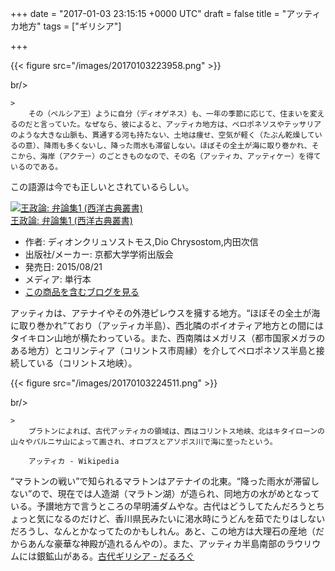 
+++
date = "2017-01-03 23:15:15 +0000 UTC"
draft = false
title = "アッティカ地方"
tags = ["ギリシア"]

+++


{{< figure src="/images/20170103223958.png"  >}}

br/>


    >
        その（ペルシア王）ように自分（ディオゲネス）も、一年の季節に応じて、住まいを変えるのだと言っていた。なぜなら、彼によると、アッティカ地方は、ペロポネソスやテッサリアのような大きな山脈も、貫通する河も持たない、土地は痩せ、空気が軽く（たぶん乾燥しているの意）、降雨も多くないし、降った雨水も滞留しない。ほぼその全土が海に取り巻かれ、そこから、海岸（アクテー）のごときものなので、その名（アッティカ、アッティケー）を得ているのである。

    
この語源は今でも正しいとされているらしい。<div class="hatena-asin-detail"><a href="http://www.amazon.co.jp/exec/obidos/ASIN/4876989125/bestylesnet-22/"><img src="https://images-fe.ssl-images-amazon.com/images/I/317aXEEDYAL._SL160_.jpg" class="hatena-asin-detail-image" alt="王政論: 弁論集1 (西洋古典叢書)" title="王政論: 弁論集1 (西洋古典叢書)"/></a><div class="hatena-asin-detail-info"><a href="http://www.amazon.co.jp/exec/obidos/ASIN/4876989125/bestylesnet-22/">王政論: 弁論集1 (西洋古典叢書)</a><ul><li><span class="hatena-asin-detail-label">作者:</span> ディオンクリュソストモス,Dio Chrysostom,内田次信</li><li><span class="hatena-asin-detail-label">出版社/メーカー:</span> 京都大学学術出版会</li><li><span class="hatena-asin-detail-label">発売日:</span> 2015/08/21</li><li><span class="hatena-asin-detail-label">メディア:</span> 単行本</li><li><a href="http://d.hatena.ne.jp/asin/4876989125/bestylesnet-22" target="_blank">この商品を含むブログを見る</a></li></ul></div><div class="hatena-asin-detail-foot"></div></div>アッティカは、アテナイやその外港ピレウスを擁する地方。“ほぼその全土が海に取り巻かれ”ており（アッティカ半島）、西北隣のボイオティア地方との間にはタイキロン山地が横たわっている。また、西南隣はメガリス（都市国家メガラのある地方）とコリンティア（コリントス市周縁）を介してペロポネソス半島と接続している（コリントス地峡）。

{{< figure src="/images/20170103224511.png"  >}}

br/>


    >
        プラトンによれば、古代アッティカの領域は、西はコリントス地峡、北はキタイローンの山々やパルニサ山によって画され、オロプスとアソポス川で海に至ったという。

        アッティカ - Wikipedia
    
“マラトンの戦い”で知られるマラトンはアテナイの北東。“降った雨水が滞留しない”ので、現在では人造湖（マラトン湖）が造られ、同地方の水がめとなっている。予讃地方で言うところの早明浦ダムやな。古代はどうしてたんだろうとちょっと気になるのだけど、香川県民みたいに渇水時にうどんを茹でたりはしないだろうし、なんとかなってたのかもしれん。あと、この地方は大理石の産地（だからあんな豪華な神殿が造れるんやの）。また、アッティカ半島南部のラウリウムには銀鉱山がある。[古代ギリシア - だるろぐ](https://blog.daruyanagi.jp/entry/2015/05/12/214025)


